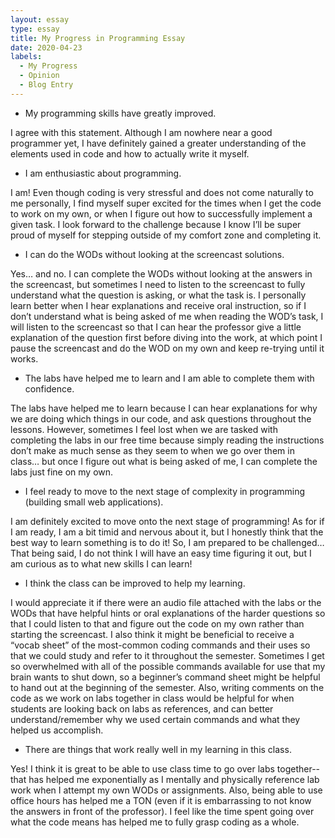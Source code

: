 ```yaml
---
layout: essay
type: essay
title: My Progress in Programming Essay
date: 2020-04-23
labels:
  - My Progress
  - Opinion
  - Blog Entry
---
```


 - My programming skills have greatly improved.

I agree with this statement.  Although I am nowhere near a good programmer yet, I have definitely gained a greater understanding of the elements used in code and how to actually write it myself.

 - I am enthusiastic about programming.

I am!  Even though coding is very stressful and does not come naturally to me personally, I find myself super excited for the times when I get the code to work on my own, or when I figure out how to successfully implement a given task.  I look forward to the challenge because I know I’ll be super proud of myself for stepping outside of my comfort zone and completing it.

 - I can do the WODs without looking at the screencast solutions.

Yes… and no.  I can complete the WODs without looking at the answers in the screencast, but sometimes I need to listen to the screencast to fully understand what the question is asking, or what the task is.  I personally learn better when I hear explanations and receive oral instruction, so if I don’t understand what is being asked of me when reading the WOD’s task, I will listen to the screencast so that I can hear the professor give a little explanation of the question first before diving into the work, at which point I pause the screencast and do the WOD on my own and keep re-trying until it works.

 - The labs have helped me to learn and I am able to complete them with confidence.

The labs have helped me to learn because I can hear explanations for why we are doing which things in our code, and ask questions throughout the lessons.  However, sometimes I feel lost when we are tasked with completing the labs in our free time because simply reading the instructions don’t make as much sense as they seem to when we go over them in class… but once I figure out what is being asked of me, I can complete the labs just fine on my own.

 - I feel ready to move to the next stage of complexity in programming (building small web applications).

I am definitely excited to move onto the next stage of programming!  As for if I am ready, I am a bit timid and nervous about it, but I honestly think that the best way to learn something is to do it!  So, I am prepared to be challenged… That being said, I do not think I will have an easy time figuring it out, but I am curious as to what new skills I can learn!

 - I think the class can be improved to help my learning.

I would appreciate it if there were an audio file attached with the labs or the WODs that have helpful hints or oral explanations of the harder questions so that I could listen to that and figure out the code on my own rather than starting the screencast.  I also think it might be beneficial to receive a “vocab sheet” of the most-common coding commands and their uses so that we could study and refer to it throughout the semester.  Sometimes I get so overwhelmed with all of the possible commands available for use that my brain wants to shut down, so a beginner’s command sheet might be helpful to hand out at the beginning of the semester.  Also, writing comments on the code as we work on labs together in class would be helpful for when students are looking back on labs as references, and can better understand/remember why we used certain commands and what they helped us accomplish.

 - There are things that work really well in my learning in this class.

Yes!  I think it is great to be able to use class time to go over labs together--that has helped me exponentially as I mentally and physically reference lab work when I attempt my own WODs or assignments.  Also, being able to use office hours has helped me a TON (even if it is embarrassing to not know the answers in front of the professor).  I feel like the time spent going over what the code means has helped me to fully grasp coding as a whole.
